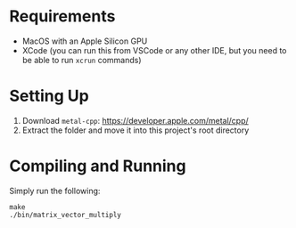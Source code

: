 # Requirements

- MacOS with an Apple Silicon GPU
- XCode (you can run this from VSCode or any other IDE, but you need to be able to run `xcrun` commands)

# Setting Up

1. Download `metal-cpp`: https://developer.apple.com/metal/cpp/
2. Extract the folder and move it into this project's root directory

# Compiling and Running

Simply run the following:

```
make
./bin/matrix_vector_multiply
```
